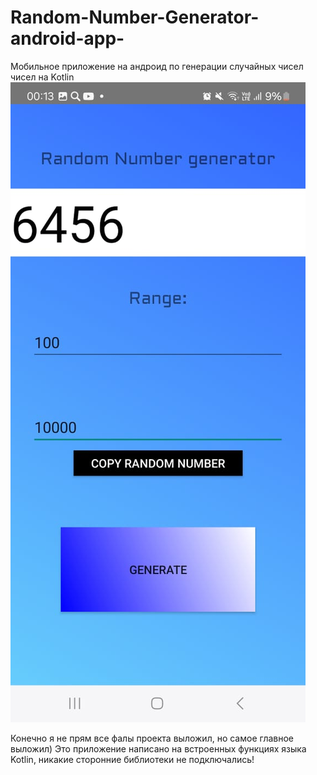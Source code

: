 # Random-Number-Generator-android-app-
Мобильное приложение на андроид по генерации случайных чисел чисел на Kotlin
![](screen.jpg)


Конечно я не прям все фалы проекта выложил, но самое главное выложил)
Это приложение написано на встроенных функциях языка Kotlin, никакие сторонние библиотеки не подключались!
